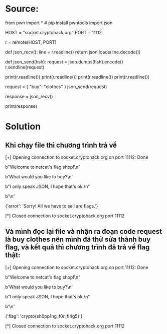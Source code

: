 # Source:
from pwn import * # pip install pwntools
import json

HOST = "socket.cryptohack.org"
PORT = 11112

r = remote(HOST, PORT)


def json_recv():
    line = r.readline()
    return json.loads(line.decode())

def json_send(hsh):
    request = json.dumps(hsh).encode()
    r.sendline(request)


print(r.readline())
print(r.readline())
print(r.readline())
print(r.readline())

request = {
    "buy": "clothes"
}
json_send(request)

response = json_recv()

print(response)

# Solution
##  Khi chạy file thì chương trình trả về 
[+] Opening connection to socket.cryptohack.org on port 11112: Done

b"Welcome to netcat's flag shop!\n"

b'What would you like to buy?\n'

b"I only speak JSON, I hope that's ok.\n"

b'\n'

{'error': 'Sorry! All we have to sell are flags.'}

[*] Closed connection to socket.cryptohack.org port 11112

## Và mình đọc lại file và nhận ra đoạn code request là buy clothes nên mình đã thử sửa thành buy flag, và kết quả thì chương trình đã trả về flag thật:
[+] Opening connection to socket.cryptohack.org on port 11112: Done

b"Welcome to netcat's flag shop!\n"

b'What would you like to buy?\n'

b"I only speak JSON, I hope that's ok.\n"

b'\n'

{'flag': 'crypto{sh0pp1ng_f0r_fl4g5}'}

[*] Closed connection to socket.cryptohack.org port 11112
